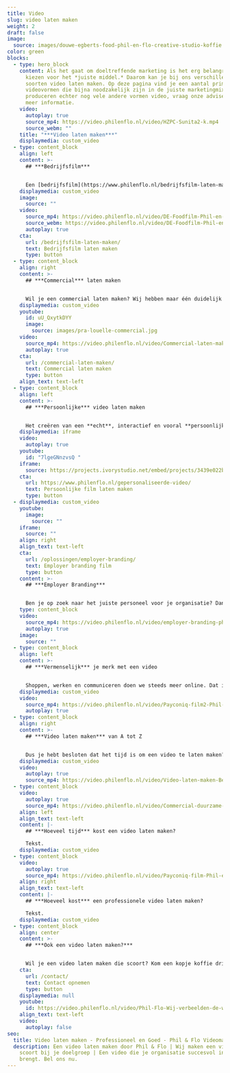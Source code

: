 ```yaml
---
title: Video
slug: video laten maken
weight: 2
draft: false
image:
  source: images/douwe-egberts-food-phil-en-flo-creative-studio-koffie.jpg
color: green
blocks:
  - type: hero_block
    content: Als het gaat om doeltreffende marketing is het erg belangrijk om te
      kiezen voor het *juiste middel.* Daarom kan je bij ons verschillende
      soorten video laten maken. Op deze pagina vind je een aantal primaire
      videovormen die bijna noodzakelijk zijn in de juiste marketingmix. We
      produceren echter nog vele andere vormen video, vraag onze adviseurs voor
      meer informatie.
    video:
      autoplay: true
      source_mp4: https://video.philenflo.nl/video/HZPC-Sunita2-k.mp4
      source_webm: ""
    title: "***Video laten maken***"
    displaymedia: custom_video
  - type: content_block
    align: left
    content: >-
      ## ***Bedrijfsfilm***


      Een [bedrijfsfilm](https://www.philenflo.nl/bedrijfsfilm-laten-maken/) of corporate movie laten maken is een prachtige manier om je bedrijf met haar unieke visie te presenteren. We kijken samen met jou wat de doelen zijn van je organisatie en wat jullie voor de wereld van morgen betekenen. Lees meer over bedrijfsfilms.
    displaymedia: custom_video
    image:
      source: ""
    video:
      source_mp4: https://video.philenflo.nl/video/DE-Foodfilm-Phil-en-Flo-website-source.mp4
      source_webm: https://video.philenflo.nl/video/DE-Foodfilm-Phil-en-Flo-website-source.webm
      autoplay: true
    cta:
      url: /bedrijfsfilm-laten-maken/
      text: Bedrijfsfilm laten maken
      type: button
  - type: content_block
    align: right
    content: >-
      ## ***Commercial*** laten maken


      Wil je een commercial laten maken? Wij hebben maar één duidelijk doel: Jouw boodschap creatief en helder overbrengen aan de juiste doelgroep! Wij vinden het belangrijk dat de commercials die wij produceren van het hoogste niveau zijn. Daarnaast houden wij ons aan onze ethische normen. Lees hier meer over commercials.
    displaymedia: custom_video
    youtube:
      id: uU_QxytkDYY
      image:
        source: images/pra-louelle-commercial.jpg
    video:
      source_mp4: https://video.philenflo.nl/video/Commercial-laten-maken.mp4
      autoplay: true
    cta:
      url: /commercial-laten-maken/
      text: Commercial laten maken
      type: button
    align_text: text-left
  - type: content_block
    align: left
    content: >-
      ## ***Persoonlijke*** video laten maken


      Het creëren van een **echt**, interactief en vooral **persoonlijke dialoog** met de doelgroep. Dat is natuurlijk het doel dat je nastreeft. Makkelijk te begrijpen communicatie met impact in combinatie met persoonlijke op de doelgroep gerichte boodschappen. Dat is de kracht van persoonlijke video door Phil & Flo. Met de naam van de kijker in beeld, de voorkeuren van de kijker, letterlijk alles is te personaliseren met onze persoonlijke video's. Lees hier meer over wat persoonlijke video voor jouw organisatie kan betekenen.
    displaymedia: iframe
    video:
      autoplay: true
    youtube:
      id: "7lgeGNnzvsQ "
    iframe:
      source: https://projects.ivorystudio.net/embed/projects/3439e022b9b8aaad7250b257
    cta:
      url: https://www.philenflo.nl/gepersonaliseerde-video/
      text: Persoonlijke film laten maken
      type: button
  - displaymedia: custom_video
    youtube:
      image:
        source: ""
    iframe:
      source: ""
    align: right
    align_text: text-left
    cta:
      url: /oplossingen/employer-branding/
      text: Employer branding film
      type: button
    content: >-
      ## ***Employer Branding***


      Ben je op zoek naar het juiste personeel voor je organisatie? Dan is een employer branding film van Phil & Flo een goede manier om je kansen flink te vergroten. De kandidaat krijgt direct een realistisch beeld van je organsiatie en proeft de sfeer die er hangt. Lees hier meer over de voordelen van employer branding films.
    type: content_block
    video:
      source_mp4: https://video.philenflo.nl/video/employer-branding-phil-en-flo-Phil-en-Flo-website-source.mp4
      autoplay: true
    image:
      source: ""
  - type: content_block
    align: left
    content: >-
      ## ***Vermenselijk*** je merk met een video


      Shoppen, werken en communiceren doen we steeds meer online. Dat is natuurlijk best handig, maar zorgt er ook voor dat we merken niet meer aan gezichten kunnen koppelen. Een video is super geschikt om je merk te ‘vermenselijken’ en in contact te brengen met je doelgroep. Bij Phil & Flo kun je een eigentijdse, verrassende en persoonlijke video laten maken.
    displaymedia: custom_video
    video:
      source_mp4: https://video.philenflo.nl/video/Payconiq-film2-Phil-en-Flo.mp4
      autoplay: true
  - type: content_block
    align: right
    content: >-
      ## ***Video laten maken*** van A tot Z


      Dus je hebt besloten dat het tijd is om een video te laten maken? Mooi! Phil & Flo kijkt welke video het beste bij je past en is er van het eerste idee tot de uitvoering. Dankzij onze jarenlange ervaring maken we video die je niet meer loslaten.[](https://video.philenflo.nl/video/Video-laten-maken-Beter-Bed-Logistiek.mp4)
    displaymedia: custom_video
    video:
      autoplay: true
      source_mp4: https://video.philenflo.nl/video/Video-laten-maken-Beter-Bed-Logistiek.mp4
  - type: content_block
    video:
      autoplay: true
      source_mp4: https://video.philenflo.nl/video/Commercial-duurzame-energie-laten-maken-Elsun.mp4
    align: left
    align_text: text-left
    content: |-
      ## ***Hoeveel tijd*** kost een video laten maken?

      Tekst.
    displaymedia: custom_video
  - type: content_block
    video:
      autoplay: true
      source_mp4: https://video.philenflo.nl/video/Payconiq-film-Phil-en-Flo.mp4
    align: right
    align_text: text-left
    content: |-
      ## ***Hoeveel kost*** een professionele video laten maken?

      Tekst.
    displaymedia: custom_video
  - type: content_block
    align: center
    content: >-
      ## ***Ook een video laten maken?***


      Wil je een video laten maken die scoort? Kom een kopje koffie drinken in Amsterdam, Eindhoven of Groningen en ontdek welk soort video het beste bij jou past! Of bel direct met onze adviseurs 085 - 273 8331
    cta:
      url: /contact/
      text: Contact opnemen
      type: button
    displaymedia: null
    youtube:
      id: https://video.philenflo.nl/video/Phil-Flo-Wij-verbeelden-de-wereld-van-morgen.mp4
    align_text: text-left
    video:
      autoplay: false
seo:
  title: Video laten maken - Professioneel en Goed - Phil & Flo Videomarketing
  description: Een video laten maken door Phil & Flo | Wij maken een video die
    scoort bij je doelgroep | Een video die je organisatie succesvol in beeld
    brengt. Bel ons nu.
---
```

